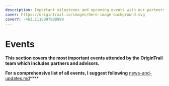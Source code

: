 ```yaml
---
description: Important milestones and upcoming events with our partners.
cover: https://origintrail.io/images/hero-image-background.svg
coverY: -463.1115997800989
---
```


# Events

**This section covers the most important events attended by the OriginTrail team which includes partners and advisors.**

**For a comprehensive list of all events, I suggest following**  [news-and-updates.md](../../introduction/news-and-updates.md "mention")****


